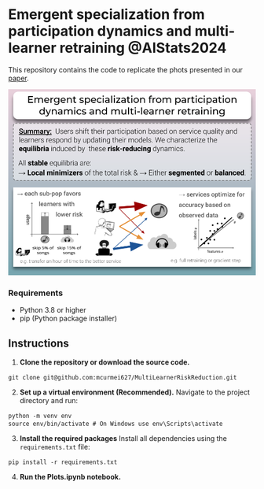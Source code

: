 # Emergent specialization from participation dynamics and multi-learner retraining @AIStats2024

This repository contains the code to replicate the phots presented in our [paper](https://arxiv.org/pdf/2206.02667).

![AI-STATS24](poster.png)

### Requirements

- Python 3.8 or higher
- pip (Python package installer)

## Instructions

1. **Clone the repository or download the source code.**

```
git clone git@github.com:mcurmei627/MultiLearnerRiskReduction.git
```

2. **Set up a virtual environment (Recommended).**
   Navigate to the project directory and run:

```
python -m venv env
source env/bin/activate # On Windows use env\Scripts\activate
```

3. **Install the required packages**
   Install all dependencies using the `requirements.txt` file:

```
pip install -r requirements.txt
```

4. **Run the Plots.ipynb notebook.**
